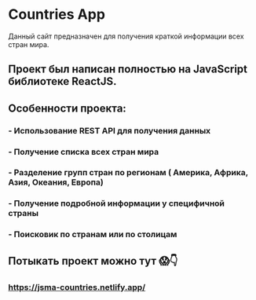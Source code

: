 # Countries App
Данный сайт предназначен для получения краткой информации всех стран мира.

## Проект был написан полностью на JavaScript библиотеке ReactJS.

## Особенности проекта:
### - Использование REST API для получения данных
### - Получение списка всех стран мира
### - Разделение групп стран по регионам ( Америка, Африка, Азия, Океания, Европа)
### - Получение подробной информации у специфичной страны
### - Поисковик по странам или по столицам

## Потыкать проект можно тут 😱👇
### https://jsma-countries.netlify.app/
